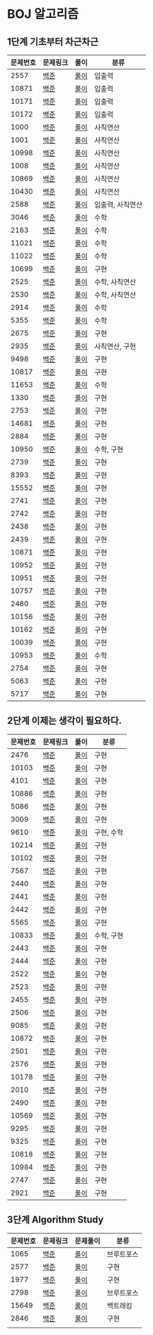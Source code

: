 # BOJ 알고리즘 

## 1단계 기초부터 차근차근



| 문제번호 | 문제링크                                        | 풀이                                                         | 분류             |
| -------- | ----------------------------------------------- | ------------------------------------------------------------ | ---------------- |
| 2557     | [백준](https://www.acmicpc.net/problem/2557)    | [풀이](https://www.acmicpc.net/source/25061950)              | 입출력           |
| 10871    | [백준](https://www.acmicpc.net/problem/10718)   | [풀이](https://www.acmicpc.net/source/25062112)              | 입출력           |
| 10171    | [백준](https://www.acmicpc.net/problem/10171)   | [풀이](https://www.acmicpc.net/source/25062269)              | 입출력           |
| 10172    | [백준](https://www.acmicpc.net/problem/10172)   | [풀이](https://www.acmicpc.net/source/25062414)              | 입출력           |
| 1000     | [백준](https://www.acmicpc.net/problem/1000)    | [풀이](https://www.acmicpc.net/source/25062902)              | 사칙연산         |
| 1001     | [백준](https://www.acmicpc.net/problem/1001)    | [풀이](https://www.acmicpc.net/source/25062945)              | 사칙연산         |
| 10998    | [백준](https://www.acmicpc.net/problem/10998)   | [풀이](https://www.acmicpc.net/source/25062973)              | 사칙연산         |
| 1008     | [백준](https://www.acmicpc.net/problem/1008)    | [풀이](https://www.acmicpc.net/source/25063052)              | 사칙연산         |
| 10869    | [백준](https://www.acmicpc.net/problem/10869)   | [풀이](https://www.acmicpc.net/source/25079645)              | 사칙연산         |
| 10430    | [백준](https://www.acmicpc.net/problem/10430)   | [풀이](https://www.acmicpc.net/source/25081160)              | 사칙연산         |
| 2588     | [백준](https://www.acmicpc.net/problem/2588)    | [풀이](https://www.acmicpc.net/source/25301772)              | 입출력, 사칙연산 |
| 3046     | [백준](https://www.acmicpc.net/problem/3046)    | [풀이](https://www.acmicpc.net/source/25316120)              | 수학             |
| 2163     | [백준](https://www.acmicpc.net/problem/2163)    | [풀이](https://www.acmicpc.net/source/25316403)              | 수학             |
| 11021    | [백준](https://www.acmicpc.net/problem/11021)   | [풀이](https://www.acmicpc.net/source/25317668)              | 수학             |
| 11022    | [백준](https://www.acmicpc.net/problem/11022)   | [풀이](https://www.acmicpc.net/source/25317789)              | 수학             |
| 10699    | [백준](https://www.acmicpc.net/problem/10699)   | [풀이](https://www.acmicpc.net/source/25326999)              | 구현             |
| 2525     | [백준](https://www.acmicpc.net/problem/2525)    | [풀이](https://www.acmicpc.net/source/25350836)              | 수학, 사칙연산   |
| 2530     | [백준](https://www.acmicpc.net/problem/2530)    | [풀이](https://www.acmicpc.net/source/25359057)              | 수학, 사칙연산   |
| 2914     | [백준](https://www.acmicpc.net/problem/2914)    | [풀이](https://www.acmicpc.net/source/25359382)              | 수학             |
| 5355     | [백준](https://www.acmicpc.net/problem/5355)    | [풀이](https://www.acmicpc.net/source/25375942)              | 수학             |
| 2675     | [백준](https://www.acmicpc.net/problem/2675)    | [풀이](https://www.acmicpc.net/source/25384847)              | 구현             |
| 2935     | [백준](https://www.acmicpc.net/problem/2935)    | [풀이](https://www.acmicpc.net/source/25384990)              | 사칙연산, 구현   |
| 9498     | [백준](https://www.acmicpc.net/problem/9498)    | [풀이](https://www.acmicpc.net/source/25385444)              | 구현             |
| 10817    | [백준](https://www.acmicpc.net/problem/10817)   | [풀이](https://www.acmicpc.net/source/25386029)              | 구현             |
| 11653    | [백준](https://www.acmicpc.net/problem/11653)   | [풀이](https://www.acmicpc.net/source/25438902)              | 수학             |
| 1330     | [백준](https://www.acmicpc.net/problem/1330)    | [풀이](https://www.acmicpc.net/source/25454929)              | 구현             |
| 2753     | [백준](https://www.acmicpc.net/problem/2753)    | [풀이](https://www.acmicpc.net/source/25455524)              | 구현             |
| 14681    | [백준](https://www.acmicpc.net/problem/14681)   | [풀이](https://www.acmicpc.net/source/25455754)              | 구현             |
| 2884     | [백준](https://www.acmicpc.net/problem/2884)    | [풀이](https://www.acmicpc.net/source/25456468)              | 구현             |
| 10950    | [백준](https://www.acmicpc.net/problem/10950)   | [풀이](https://www.acmicpc.net/source/25457270)              | 수학, 구현       |
| 2739     | [백준](https://www.acmicpc.net/problem/2739)    | [풀이](https://www.acmicpc.net/source/25457530)              | 구현             |
| 8393     | [백준](https://www.acmicpc.net/problem/8393)    | [풀이](https://www.acmicpc.net/source/25457629)              | 구현             |
| 15552    | [백준](https://www.acmicpc.net/problem/15552)   | [풀이](https://www.acmicpc.net/source/25458119)              | 구현             |
| 2741     | [백준](https://www.acmicpc.net/problem/2741)    | [풀이](https://www.acmicpc.net/source/25458203)              | 구현             |
| 2742     | [백준](https://www.acmicpc.net/problem/2742)    | [풀이](https://www.acmicpc.net/source/25458380)              | 구현             |
| 2438     | [백준](https://www.acmicpc.net/problem/2438)    | [풀이](https://www.acmicpc.net/source/25465201)              | 구현             |
| 2439     | [백준](https://www.acmicpc.net/problem/2439)    | [풀이](https://www.acmicpc.net/source/25465302)              | 구현             |
| 10871    | [백준](https://www.acmicpc.net/problem/10871)   | [풀이](https://www.acmicpc.net/source/25472128)              | 구현             |
| 10952    | [백준](https://www.acmicpc.net/problem/10952)   | [풀이](https://www.acmicpc.net/source/25474504)              | 구현             |
| 10951    | [백준](https://www.acmicpc.net/problem/10951)   | [풀이](https://www.acmicpc.net/source/25475273)              | 구현             |
| 10757    | [백준](https://www.acmicpc.net/problem/10757)   | [풀이](https://www.acmicpc.net/source/25496086)              | 구현             |
| 2480     | [백준](https://www.acmicpc.net/problem/2480)    | [풀이](https://www.acmicpc.net/source/25507696)              | 구현             |
| 10156    | [백준](https://www.acmicpc.net/problem/10156)   | [풀이](https://www.acmicpc.net/source/25508558)              | 구현             |
| 10162    | [백준](https://www.acmicpc.net/problem/10162)   | [풀이](https://www.acmicpc.net/source/25509538)              | 구현             |
| 10039    | [백준](https://www.acmicpc.net/problem/10039)   | [풀이](https://www.acmicpc.net/source/25526432)              | 구현             |
| 10953    | [백준](https://www.acmicpc.net/problem/10953)   | [풀이](https://www.acmicpc.net/source/25526883)              | 수학             |
| 2754     | [백준](https://www.acmicpc.net/source/25527299) | [풀이](https://www.acmicpc.net/source/25527299)              | 구현             |
| 5063     | [백준](https://www.acmicpc.net/problem/5063)    | [풀이](https://www.acmicpc.net/source/25527920)              | 구현             |
| 5717     | [백준](https://www.acmicpc.net/problem/5717)    | [풀이](https://www.acmicpc.net/status?user_id=tkdqja8&problem_id=5717&from_mine=1) | 구현             |



## 2단계 이제는 생각이 필요하다.

| 문제번호 | 문제링크                                      | 풀이                                            | 분류       |
| -------- | --------------------------------------------- | ----------------------------------------------- | ---------- |
| 2476     | [백준](https://www.acmicpc.net/problem/2476)  | [풀이](https://www.acmicpc.net/source/25554951) | 구현       |
| 10103    | [백준](https://www.acmicpc.net/problem/10103) | [풀이](https://www.acmicpc.net/source/25557925) | 구현       |
| 4101     | [백준](https://www.acmicpc.net/problem/4101)  | [풀이](https://www.acmicpc.net/source/25562564) | 구현       |
| 10886    | [백준](https://www.acmicpc.net/problem/10886) | [풀이](https://www.acmicpc.net/source/25563134) | 구현       |
| 5086     | [백준](https://www.acmicpc.net/problem/5086)  | [풀이](https://www.acmicpc.net/source/25563810) | 구현       |
| 3009     | [백준](https://www.acmicpc.net/problem/3009)  | [풀이](https://www.acmicpc.net/source/25564819) | 구현       |
| 9610     | [백준](https://www.acmicpc.net/problem/9610)  | [풀이](https://www.acmicpc.net/source/25565201) | 구현, 수학 |
| 10214    | [백준](https://www.acmicpc.net/problem/10214) | [풀이](https://www.acmicpc.net/source/25565786) | 구현       |
| 10102    | [백준](https://www.acmicpc.net/problem/10102) | [풀이](https://www.acmicpc.net/source/25570117) | 구현       |
| 7567     | [백준](https://www.acmicpc.net/problem/7567)  | [풀이](https://www.acmicpc.net/source/25571358) | 구현       |
| 2440     | [백준](https://www.acmicpc.net/problem/2440)  | [풀이](https://www.acmicpc.net/source/25571788) | 구현       |
| 2441     | [백준](https://www.acmicpc.net/problem/2441)  | [풀이](https://www.acmicpc.net/source/25571871) | 구현       |
| 2442     | [백준](https://www.acmicpc.net/problem/2442)  | [풀이](https://www.acmicpc.net/source/25572222) | 구현       |
| 5565     | [백준](https://www.acmicpc.net/problem/5565)  | [풀이](https://www.acmicpc.net/source/25583479) | 구현       |
| 10833    | [백준](https://www.acmicpc.net/problem/10833) | [풀이](https://www.acmicpc.net/source/25592198) | 수학, 구현 |
| 2443     | [백준](https://www.acmicpc.net/problem/2443)  | [풀이](https://www.acmicpc.net/source/25593312) | 구현       |
| 2444     | [백준](https://www.acmicpc.net/problem/2444)  | [풀이](https://www.acmicpc.net/source/25593550) | 구현       |
| 2522     | [백준](https://www.acmicpc.net/problem/2522)  | [풀이](https://www.acmicpc.net/source/25593656) | 구현       |
| 2523     | [백준](https://www.acmicpc.net/problem/2523)  | [풀이](https://www.acmicpc.net/source/25593923) | 구현       |
| 2455     | [백준](https://www.acmicpc.net/problem/2455)  | [풀이](https://www.acmicpc.net/source/25629341) | 구현       |
| 2506     | [백준](https://www.acmicpc.net/problem/2506)  | [풀이](https://www.acmicpc.net/source/25630580) | 구현       |
| 9085     | [백준](https://www.acmicpc.net/problem/9085)  | [풀이](https://www.acmicpc.net/source/25672068) | 구현       |
| 10872    | [백준](https://www.acmicpc.net/problem/10872) | [풀이](https://www.acmicpc.net/source/25672389) | 구현       |
| 2501     | [백준](https://www.acmicpc.net/problem/2501)  | [풀이](https://www.acmicpc.net/source/25672903) | 구현       |
| 2576     | [백준](https://www.acmicpc.net/problem/2576)  | [풀이](https://www.acmicpc.net/source/25716813) | 구현       |
| 10178    | [백준](https://www.acmicpc.net/problem/10178) | [풀이](https://www.acmicpc.net/source/25716938) | 구현       |
| 2010     | [백준](https://www.acmicpc.net/problem/2010)  | [풀이](https://www.acmicpc.net/source/25754268) | 구현       |
| 2490     | [백준](https://www.acmicpc.net/problem/2490)  | [풀이](https://www.acmicpc.net/source/25754496) | 구현       |
| 10569    | [백준](https://www.acmicpc.net/problem/10569) | [풀이](https://www.acmicpc.net/source/25755160) | 구현       |
| 9295     | [백준](https://www.acmicpc.net/problem/9295)  | [풀이](https://www.acmicpc.net/source/25755296) | 구현       |
| 9325     | [백준](https://www.acmicpc.net/problem/9325)  | [풀이](https://www.acmicpc.net/source/25755539) | 구현       |
| 10818    | [백준](https://www.acmicpc.net/problem/10818) | [풀이](https://www.acmicpc.net/source/25755871) | 구현       |
| 10984    | [백준](https://www.acmicpc.net/problem/10984) | [풀이](https://www.acmicpc.net/source/25783832) | 구현       |
| 2747     | [백준](https://www.acmicpc.net/problem/2747)  | [풀이](https://www.acmicpc.net/source/25790229) | 구현       |
| 2921     | [백준](https://www.acmicpc.net/problem/2921)  | [풀이](https://www.acmicpc.net/source/25790528) | 구현       |



## 3단계 Algorithm Study



| 문제번호 | 문제링크                                      | 문제풀이                                        | 분류       |
| -------- | --------------------------------------------- | ----------------------------------------------- | ---------- |
| 1065     | [백준](https://www.acmicpc.net/problem/1065)  | [풀이](https://www.acmicpc.net/source/26632320) | 브루트포스 |
| 2577     | [백준](https://www.acmicpc.net/problem/2577)  | [풀이](https://www.acmicpc.net/source/26676694) | 구현       |
| 1977     | [백준](https://www.acmicpc.net/problem/1977)  | [풀이](https://www.acmicpc.net/source/26678070) | 구현       |
| 2798     | [백준](https://www.acmicpc.net/problem/2798)  | [풀이](https://www.acmicpc.net/source/26867629) | 브루트포스 |
| 15649    | [백준](https://www.acmicpc.net/problem/15649) | [풀이](https://www.acmicpc.net/source/26898968) | 백트래킹   |
| 2846     | [백준](https://www.acmicpc.net/problem/2846)  | [풀이](https://www.acmicpc.net/source/26901985) | 구현       |
|          |                                               |                                                 |            |

